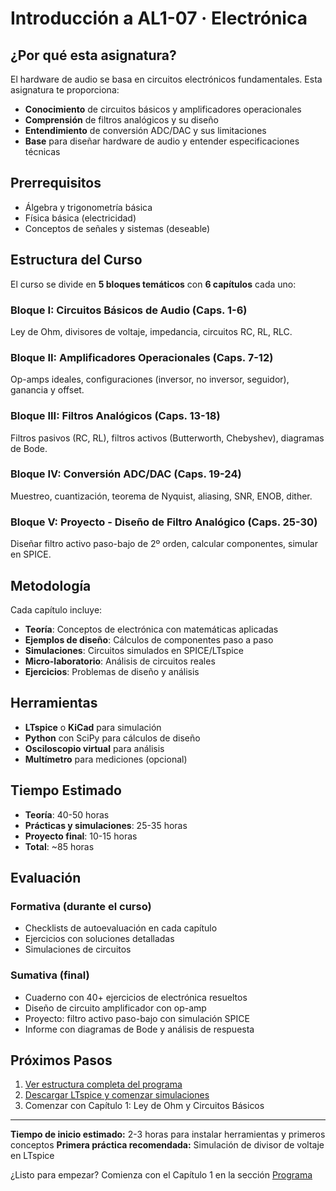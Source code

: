 # Introducción a AL1-07 · Electrónica

## ¿Por qué esta asignatura?

El hardware de audio se basa en circuitos electrónicos fundamentales. Esta asignatura te proporciona:

- **Conocimiento** de circuitos básicos y amplificadores operacionales
- **Comprensión** de filtros analógicos y su diseño
- **Entendimiento** de conversión ADC/DAC y sus limitaciones
- **Base** para diseñar hardware de audio y entender especificaciones técnicas

## Prerrequisitos

- Álgebra y trigonometría básica
- Física básica (electricidad)
- Conceptos de señales y sistemas (deseable)

## Estructura del Curso

El curso se divide en **5 bloques temáticos** con **6 capítulos** cada uno:

### Bloque I: Circuitos Básicos de Audio (Caps. 1-6)
Ley de Ohm, divisores de voltaje, impedancia, circuitos RC, RL, RLC.

### Bloque II: Amplificadores Operacionales (Caps. 7-12)
Op-amps ideales, configuraciones (inversor, no inversor, seguidor), ganancia y offset.

### Bloque III: Filtros Analógicos (Caps. 13-18)
Filtros pasivos (RC, RL), filtros activos (Butterworth, Chebyshev), diagramas de Bode.

### Bloque IV: Conversión ADC/DAC (Caps. 19-24)
Muestreo, cuantización, teorema de Nyquist, aliasing, SNR, ENOB, dither.

### Bloque V: Proyecto - Diseño de Filtro Analógico (Caps. 25-30)
Diseñar filtro activo paso-bajo de 2º orden, calcular componentes, simular en SPICE.

## Metodología

Cada capítulo incluye:

- **Teoría**: Conceptos de electrónica con matemáticas aplicadas
- **Ejemplos de diseño**: Cálculos de componentes paso a paso
- **Simulaciones**: Circuitos simulados en SPICE/LTspice
- **Micro-laboratorio**: Análisis de circuitos reales
- **Ejercicios**: Problemas de diseño y análisis

## Herramientas

- **LTspice** o **KiCad** para simulación
- **Python** con SciPy para cálculos de diseño
- **Osciloscopio virtual** para análisis
- **Multímetro** para mediciones (opcional)

## Tiempo Estimado

- **Teoría**: 40-50 horas
- **Prácticas y simulaciones**: 25-35 horas
- **Proyecto final**: 10-15 horas
- **Total**: ~85 horas

## Evaluación

### Formativa (durante el curso)
- Checklists de autoevaluación en cada capítulo
- Ejercicios con soluciones detalladas
- Simulaciones de circuitos

### Sumativa (final)
- Cuaderno con 40+ ejercicios de electrónica resueltos
- Diseño de circuito amplificador con op-amp
- Proyecto: filtro activo paso-bajo con simulación SPICE
- Informe con diagramas de Bode y análisis de respuesta

## Próximos Pasos

1. [Ver estructura completa del programa](programa/)
2. [Descargar LTspice y comenzar simulaciones](practicas/)
3. Comenzar con Capítulo 1: Ley de Ohm y Circuitos Básicos

---

**Tiempo de inicio estimado:** 2-3 horas para instalar herramientas y primeros conceptos
**Primera práctica recomendada:** Simulación de divisor de voltaje en LTspice

¿Listo para empezar? Comienza con el Capítulo 1 en la sección [Programa](programa/)

